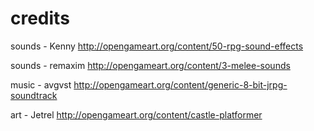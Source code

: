 credits
=======

sounds - Kenny
http://opengameart.org/content/50-rpg-sound-effects

sounds - remaxim
http://opengameart.org/content/3-melee-sounds

music - avgvst
http://opengameart.org/content/generic-8-bit-jrpg-soundtrack

art - Jetrel
http://opengameart.org/content/castle-platformer